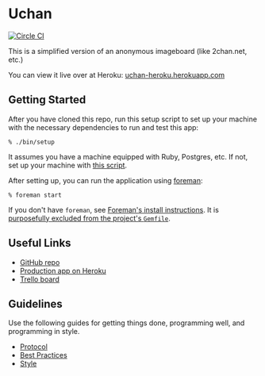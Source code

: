 # Uchan

[![Circle CI](https://circleci.com/gh/alexeyzab/uchan.svg?style=shield)](https://circleci.com/gh/alexeyzab/uchan)

This is a simplified version of an anonymous imageboard (like 2chan.net, etc.)

You can view it live over at Heroku:
[uchan-heroku.herokuapp.com](https://uchan-heroku.herokuapp.com/)

## Getting Started

After you have cloned this repo, run this setup script to set up your machine
with the necessary dependencies to run and test this app:

    % ./bin/setup

It assumes you have a machine equipped with Ruby, Postgres, etc. If not, set up
your machine with [this script].

[this script]: https://github.com/thoughtbot/laptop

After setting up, you can run the application using [foreman]:

    % foreman start

If you don't have `foreman`, see [Foreman's install instructions][foreman]. It
is [purposefully excluded from the project's `Gemfile`][exclude].

[foreman]: https://github.com/ddollar/foreman
[exclude]: https://github.com/ddollar/foreman/pull/437#issuecomment-41110407

## Useful Links

* [GitHub repo](https://github.com/alexeyzab/uchan)
* [Production app on Heroku](http://uchan-heroku.herokuapp.com)
* [Trello board](https://trello.com/b/RrBJnwwj/uchan)

## Guidelines

Use the following guides for getting things done, programming well, and
programming in style.

* [Protocol](http://github.com/thoughtbot/guides/blob/master/protocol)
* [Best Practices](http://github.com/thoughtbot/guides/blob/master/best-practices)
* [Style](http://github.com/thoughtbot/guides/blob/master/style)
